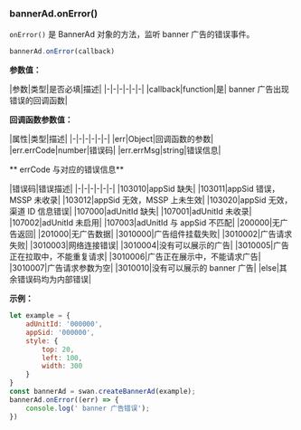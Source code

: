 ### bannerAd.onError()

`onError()` 是 BannerAd 对象的方法，监听 banner 广告的错误事件。

```js
bannerAd.onError(callback)
```

**参数值：**

|参数|类型|是否必填|描述|
|-|-|-|-|-|-|
|callback|function|是| banner 广告出现错误的回调函数|


**回调函数参数值：**

|属性|类型|描述|
|-|-|-|-|-|-|
|err|Object|回调函数的参数|
|err.errCode|number|错误码|
|err.errMsg|string|错误信息|


** errCode 与对应的错误信息**

|错误码|错误描述|
|-|-|-|-|-|-|
|103010|appSid 缺失|
|103011|appSid 错误，MSSP 未收录|
|103012|appSid 无效，MSSP 上未生效|
|103020|appSid 无效，渠道 ID 信息错误|
|107000|adUnitId 缺失|
|107001|adUnitId 未收录|
|107002|adUnitId 未启用|
|107003|adUnitId 与 appSid 不匹配|
|200000|无广告返回|
|201000|无广告数据|
|3010000|广告组件挂载失败|
|3010002|广告请求失败|
|3010003|网络连接错误|
|3010004|没有可以展示的广告|
|3010005|广告正在拉取中，不能重复请求|
|3010006|广告正在展示中，不能请求广告|
|3010007|广告请求参数为空|
|3010010|没有可以展示的 banner 广告|
|else|其余错误码均为内部错误|


**示例：**

```js
let example = {
    adUnitId: '000000',
    appSid: '000000',
    style: {
        top: 20,
        left: 100,
        width: 300
    }
}
const bannerAd = swan.createBannerAd(example);
bannerAd.onError((err) => {
    console.log(' banner 广告错误');
})

```